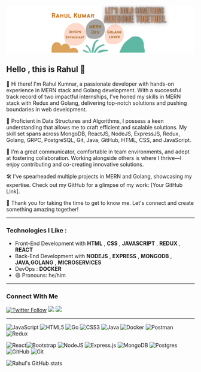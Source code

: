 ![banner](./.github/images/Hi%20,%20Rahul%20Kumar%20here%20(1).png)


## Hello , this is Rahul 👋

👋 Hi there! I'm Rahul Kumnar, a passionate developer with hands-on experience in MERN stack and Golang development. With a successful track record of two impactful internships, I've honed my skills in MERN stack with Redux and Golang, delivering top-notch solutions and pushing boundaries in web development.

🚀 Proficient in Data Structures and Algorithms, I possess a keen understanding that allows me to craft efficient and scalable solutions. My skill set spans across MongoDB, ReactJS, NodeJS, ExpressJS, Redux, Golang, GRPC, PostgreSQL, Git, Java, GitHub, HTML, CSS, and JavaScript.

💬 I'm a great communicator, comfortable in team environments, and adept at fostering collaboration. Working alongside others is where I thrive—I enjoy contributing and co-creating innovative solutions.

🛠️ I've spearheaded multiple projects in MERN and Golang, showcasing my expertise. Check out my GitHub for a glimpse of my work: [Your GitHub Link].

🌟 Thank you for taking the time to get to know me. Let's connect and create something amazing together!

---

### Technologies I Like :

- Front-End Development with **HTML** , **CSS** , **JAVASCRIPT** , **REDUX** , **REACT**
- Back-End Development with **NODEJS** , **EXPRESS** , **MONGODB** , **JAVA**,**GOLANG** , **MICROSERVICES**
- DevOps : **DOCKER**
- 😄 Pronouns: he/him
---
### Connect With Me

<a href="https://twitter.com/Rahulkumr2002" target = "_blank">![Twitter Follow](https://img.shields.io/twitter/follow/Rahulkumr2002?label=Twitter&logo=Twitter&logoColor=%23000000)</a> <img src = "https://img.shields.io/badge/Mail-rahuljhakumar13%40gmail.com-%23EA4335?logo=Gmail&style=social" > <a href="https://www.linkedin.com/in/rahul-kumar-jha-070027215/" target="_blank"><img src ="https://img.shields.io/badge/LinkedIn-Rahul%20Kumar%20Jha-%230A66C2?logo=LinkedIn&style=social"></a>


---

![JavaScript](https://img.shields.io/badge/javascript-%23323330.svg?style=for-the-badge&logo=javascript&logoColor=%23F7DF1E)  ![HTML5](https://img.shields.io/badge/html5-%23E34F26.svg?style=for-the-badge&logo=html5&logoColor=white)   ![Go](https://img.shields.io/badge/go-%2300ADD8.svg?style=for-the-badge&logo=go&logoColor=white)  ![CSS3](https://img.shields.io/badge/css3-%231572B6.svg?style=for-the-badge&logo=css3&logoColor=white) ![Java](https://img.shields.io/badge/java-%23ED8B00.svg?style=for-the-badge&logo=openjdk&logoColor=white)   ![Docker](https://img.shields.io/badge/docker-%230db7ed.svg?style=for-the-badge&logo=docker&logoColor=white)  ![Postman](https://img.shields.io/badge/Postman-FF6C37?style=for-the-badge&logo=postman&logoColor=white) ![Redux](https://img.shields.io/badge/redux-%23593d88.svg?style=for-the-badge&logo=redux&logoColor=white)


![React](https://img.shields.io/badge/react-%2320232a.svg?style=for-the-badge&logo=react&logoColor=%2361DAFB)![Bootstrap](https://img.shields.io/badge/bootstrap-%23563D7C.svg?style=for-the-badge&logo=bootstrap&logoColor=white) ![NodeJS](https://img.shields.io/badge/node.js-6DA55F?style=for-the-badge&logo=node.js&logoColor=white) ![Express.js](https://img.shields.io/badge/express.js-%23404d59.svg?style=for-the-badge&logo=express&logoColor=%2361DAFB) ![MongoDB](https://img.shields.io/badge/MongoDB-%234ea94b.svg?style=for-the-badge&logo=mongodb&logoColor=white) ![Postgres](https://img.shields.io/badge/postgres-%23316192.svg?style=for-the-badge&logo=postgresql&logoColor=white) ![GitHub](https://img.shields.io/badge/github-%23121011.svg?style=for-the-badge&logo=github&logoColor=white) ![Git](https://img.shields.io/badge/git-%23F05033.svg?style=for-the-badge&logo=git&logoColor=white)

![Rahul's GitHub stats](https://github-readme-stats.vercel.app/api?username=Rahulkumar2002&theme=dark&show_icons=true)

<!--
**Rahulkumar2002/Rahulkumar2002** is a ✨ _special_ ✨ repository because its `README.md` (this file) appears on your GitHub profile.

Here are some ideas to get you started:

- 🔭 I’m currently working on ...
- 🌱 I’m currently learning ...
- 👯 I’m looking to collaborate on ...
- 🤔 I’m looking for help with ...
- 💬 Ask me about ...
- 📫 How to reach me:
- 😄 Pronouns: ...
- ⚡ Fun fact: ...
-->
